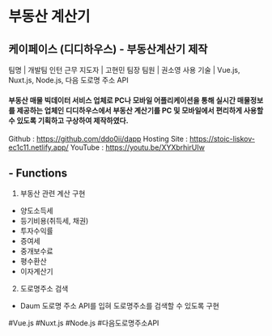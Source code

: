 # 부동산 계산기

## 케이페이스 (디디하우스) - 부동산계산기 제작
팀명 | 개발팀 인턴 근무
지도자 | 고현민 팀장
팀원 | 권소영
사용 기술 | Vue.js, Nuxt.js, Node.js, 다음 도로명 주소 API

#### 부동산 매물 빅데이터 서비스 업체로 PC나 모바일 어플리케이션을 통해 실시간 매물정보를 제공하는 업체인 디디하우스에서 부동산 계산기를 PC 및 모바일에서 편리하게 사용할 수 있도록 기획하고 구상하여 제작하였다.

Github : https://github.com/ddo0ii/dapp
Hosting Site :  https://stoic-liskov-ec1c11.netlify.app/
YouTube : https://youtu.be/XYXbrhirUIw

## - Functions
1.  부동산 관련 계산 구현
 - 양도소득세
 - 등기비용(취득세, 채권)
 - 투자수익률
 - 증여세
 - 중개보수료
 - 평수환산
 - 이자계산기
2.  도로명주소 검색
 - Daum 도로명 주소 API를 입혀 도로명주소를 검색할 수 있도록 구현

#Vue.js #Nuxt.js #Node.js #다음도로명주소API
